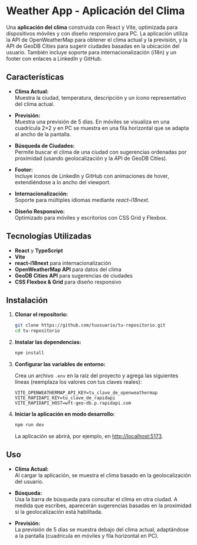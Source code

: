 # Weather App - Aplicación del Clima

Una **aplicación del clima** construida con React y Vite, optimizada para dispositivos móviles y con diseño responsivo para PC. La aplicación utiliza la API de OpenWeatherMap para obtener el clima actual y la previsión, y la API de GeoDB Cities para sugerir ciudades basadas en la ubicación del usuario. También incluye soporte para internacionalización (i18n) y un footer con enlaces a LinkedIn y GitHub.

## Características

- **Clima Actual:**  
  Muestra la ciudad, temperatura, descripción y un ícono representativo del clima actual.

- **Previsión:**  
  Muestra una previsión de 5 días. En móviles se visualiza en una cuadrícula 2×2 y en PC se muestra en una fila horizontal que se adapta al ancho de la pantalla.

- **Búsqueda de Ciudades:**  
  Permite buscar el clima de una ciudad con sugerencias ordenadas por proximidad (usando geolocalización y la API de GeoDB Cities).

- **Footer:**  
  Incluye íconos de LinkedIn y GitHub con animaciones de hover, extendiéndose a lo ancho del viewport.

- **Internacionalización:**  
  Soporte para múltiples idiomas mediante *react-i18next*.

- **Diseño Responsivo:**  
  Optimizado para móviles y escritorios con CSS Grid y Flexbox.

## Tecnologías Utilizadas

- **React** y **TypeScript**
- **Vite**
- **react-i18next** para internacionalización
- **OpenWeatherMap API** para datos del clima
- **GeoDB Cities API** para sugerencias de ciudades
- **CSS Flexbox & Grid** para diseño responsivo

## Instalación

1. **Clonar el repositorio:**

   ```bash
   git clone https://github.com/tuusuario/tu-repositorio.git
   cd tu-repositorio
   ```

2. **Instalar las dependencias:**

   ```bash
   npm install
   ```

3. **Configurar las variables de entorno:**

   Crea un archivo `.env` en la raíz del proyecto y agrega las siguientes líneas (reemplaza los valores con tus claves reales):

   ```env
   VITE_OPENWEATHERMAP_API_KEY=tu_clave_de_openweathermap
   VITE_RAPIDAPI_KEY=tu_clave_de_rapidapi
   VITE_RAPIDAPI_HOST=wft-geo-db.p.rapidapi.com
   ```

4. **Iniciar la aplicación en modo desarrollo:**

   ```bash
   npm run dev
   ```

   La aplicación se abrirá, por ejemplo, en [http://localhost:5173](http://localhost:5173).

## Uso

- **Clima Actual:**  
  Al cargar la aplicación, se muestra el clima basado en la geolocalización del usuario.

- **Búsqueda:**  
  Usa la barra de búsqueda para consultar el clima en otra ciudad. A medida que escribes, aparecerán sugerencias basadas en la proximidad si la geolocalización está habilitada.

- **Previsión:**  
  La previsión de 5 días se muestra debajo del clima actual, adaptándose a la pantalla (cuadrícula en móviles y fila horizontal en PC).


